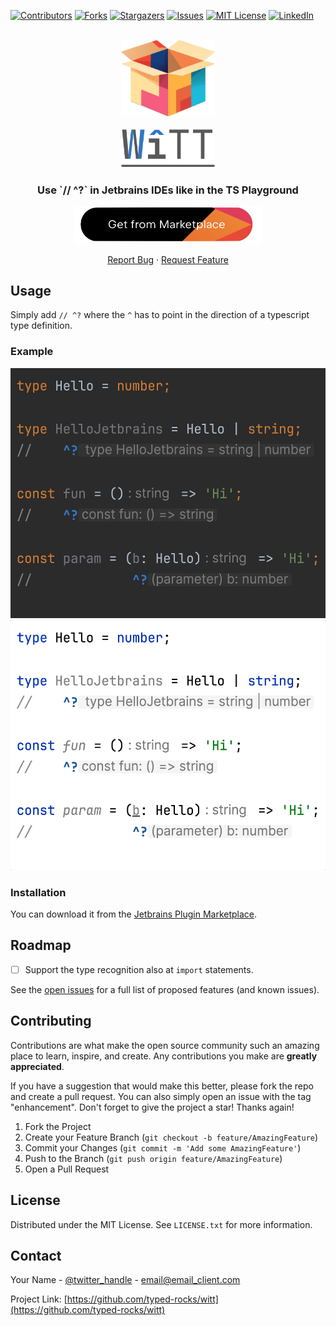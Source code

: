 [![Contributors][contributors-shield]][contributors-url]
[![Forks][forks-shield]][forks-url]
[![Stargazers][stars-shield]][stars-url]
[![Issues][issues-shield]][issues-url]
[![MIT License][license-shield]][license-url]
[![LinkedIn][linkedin-shield]][linkedin-url]

<br>
<div align="center">
    <img src="images/box.png" alt="Logo" width=150>

  <a href="https://github.com/typed-rocks/witt">
<br>
<br>
    <img src="images/black.png" alt="Logo" width=150>
  </a>

<h3 align="center">Use `// ^?` in Jetbrains IDEs like in the TS Playground</h3>
<a href="https://plugins.jetbrains.com/plugin/23294">
<img width=300 src="images/marketplace-link.png">
</a>
  <p align="center">
    <a href="https://github.com/typed-rocks/witt/issues">Report Bug</a>
    ·
    <a href="https://github.com/typed-rocks/witt/issues">Request Feature</a>
  </p>
</div>


## Usage
Simply add `// ^?` where the `^` has to point in the direction of a typescript type definition.

### Example
<img src="images/dark.png" height="400" id="gh-dark-mode-only" />
<img src="images/light.png" height="400" id="gh-light-mode-only" />

### Installation
You can download it from the [Jetbrains Plugin Marketplace](https://example.com).

## Roadmap

- [ ] Support the type recognition also at `import` statements.

See the [open issues](https://github.com/typed-rocks/witt/issues) for a full list of proposed features (and known
issues).

## Contributing

Contributions are what make the open source community such an amazing place to learn, inspire, and create. Any
contributions you make are **greatly appreciated**.

If you have a suggestion that would make this better, please fork the repo and create a pull request. You can also
simply open an issue with the tag "enhancement".
Don't forget to give the project a star! Thanks again!

1. Fork the Project
2. Create your Feature Branch (`git checkout -b feature/AmazingFeature`)
3. Commit your Changes (`git commit -m 'Add some AmazingFeature'`)
4. Push to the Branch (`git push origin feature/AmazingFeature`)
5. Open a Pull Request

## License

Distributed under the MIT License. See `LICENSE.txt` for more information.

## Contact

Your Name - [@twitter_handle](https://twitter.com/twitter_handle) - email@email_client.com

Project Link: [https://github.com/typed-rocks/witt](https://github.com/typed-rocks/witt)

<!-- MARKDOWN LINKS & IMAGES -->
<!-- https://www.markdownguide.org/basic-syntax/#reference-style-links -->

[contributors-shield]: https://img.shields.io/github/contributors/typed-rocks/witt.svg?style=for-the-badge

[contributors-url]: https://github.com/typed-rocks/witt/graphs/contributors

[forks-shield]: https://img.shields.io/github/forks/typed-rocks/witt.svg?style=for-the-badge

[forks-url]: https://github.com/typed-rocks/witt/network/members

[stars-shield]: https://img.shields.io/github/stars/typed-rocks/witt.svg?style=for-the-badge

[stars-url]: https://github.com/typed-rocks/witt/stargazers

[issues-shield]: https://img.shields.io/github/issues/typed-rocks/witt.svg?style=for-the-badge

[issues-url]: https://github.com/typed-rocks/witt/issues

[license-shield]: https://img.shields.io/github/license/typed-rocks/witt.svg?style=for-the-badge

[license-url]: https://github.com/typed-rocks/witt/blob/master/LICENSE.txt

[linkedin-shield]: https://img.shields.io/badge/-LinkedIn-black.svg?style=for-the-badge&logo=linkedin&colorB=555

[linkedin-url]: https://www.linkedin.com/in/christian-w%C3%B6rz-a1228380/

[Intellij]: https://img.shields.io/badge/Intellij-Idea-000?style=for-the-badge&logo=intellij-idea&color=blue

